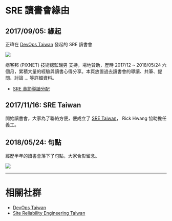 
# SRE 讀書會緣由

## 2017/09/05: 緣起

正瑋在 [DevOps Taiwan](https://www.facebook.com/groups/DevOpsTaiwan/) 發起的 SRE 讀書會

![](/act/01_SRE/20170905-begining.png)

痞客邦 (PIXNET) 技術總監瑞男 支持，場地贊助，歷時 2017/12 ~ 2018/05/24 六個月，累積大量的經驗與讀書心得分享。本頁放置過去讀書會的導讀、共筆、提問、討論 ... 等詳細資料。

* [SRE 章節導讀分配](https://docs.google.com/spreadsheets/d/11q0GMDkbj_w61LtsPXpb6RGOMCJS0D_6QMIDRsqT8Lc/edit?pli=1#gid=0)


## 2017/11/16: SRE Taiwan

開始讀書會，大家為了聯絡方便，便成立了 [SRE Taiwan](https://www.facebook.com/groups/sre.taiwan/)， Rick Hwang 協助擔任義工。

## 2018/05/24: 句點

經歷半年的讀書會落下了句點，大家合影留念。

![](/act/01_SRE/20180524_2.jpg)





<!--
# 相關報導

* [17直播SRE團隊的關鍵武器，靠容器標準化IT架構搶速度](https://www.ithome.com.tw/people/121264)
* [當勒索病毒攻擊全球企業，他如何靠3小時成軍的團隊，56小時內釋出解鎖方案？](https://www.managertoday.com.tw/articles/view/55387)
-->

---
# 相關社群

* [DevOps Taiwan](https://www.facebook.com/groups/DevOpsTaiwan/)
* [Site Reliability Engineering Taiwan](https://www.facebook.com/groups/sre.taiwan/)


